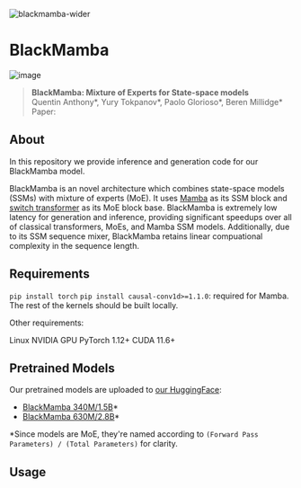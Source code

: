 ![blackmamba-wider](https://github.com/Zyphra/BlackMamba/assets/10281105/02641d76-b4ca-4056-a7d1-2d2d2b08692e)


# BlackMamba

![image](https://github.com/Zyphra/BlackMamba/assets/10281105/045516bd-1e72-4413-a1da-7e9a4e1372d0)

> **BlackMamba: Mixture of Experts for State-space models**\
> Quentin Anthony*, Yury Tokpanov*, Paolo Glorioso*, Beren Millidge*\
> Paper:

## About
In this repository we provide inference and generation code for our BlackMamba model. 

BlackMamba is an novel architecture which combines state-space models (SSMs) with mixture of experts (MoE). It uses [Mamba](https://arxiv.org/abs/2312.00752) as its SSM block and [switch transformer](https://arxiv.org/abs/2101.03961) as its MoE block base. BlackMamba is extremely low latency for generation and inference, providing significant speedups over all of classical transformers, MoEs, and Mamba SSM models. Additionally, due to its SSM sequence mixer, BlackMamba retains linear compuational complexity in the sequence length. 

## Requirements
`pip install torch`
`pip install causal-conv1d>=1.1.0`: required for Mamba. The rest of the kernels should be built locally.

Other requirements:

Linux
NVIDIA GPU
PyTorch 1.12+
CUDA 11.6+




## Pretrained Models

Our pretrained models are uploaded to [our HuggingFace](https://huggingface.co/Zyphra): 
- [BlackMamba 340M/1.5B](https://huggingface.co/Zyphra/BlackMamba-1.5B)*
- [BlackMamba 630M/2.8B](https://huggingface.co/Zyphra/BlackMamba-2.8B)*

*Since models are MoE, they're named according to `(Forward Pass Parameters) / (Total Parameters)` for clarity.

## Usage

